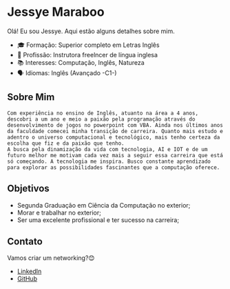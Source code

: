 # Jessye Maraboo

Olá! Eu sou Jessye. Aqui estão alguns detalhes sobre mim.

- 🎓 Formação: Superior completo em Letras Inglês
- 💼 Profissão: Instrutora freelncer de língua inglesa
- 📚 Interesses: Computação, Inglês, Natureza
- 🗣️ Idiomas: Inglês (Avançado -C1-)

## Sobre Mim

    Com experiência no ensino de Inglês, atuanto na área a 4 anos, descobri a um ano e meio a paixão pela programação através do desenvolvimento de jogos no powerpoint com VBA. Ainda nos últimos anos da faculdade comecei minha transição de carreira. Quanto mais estudo e adentro o universo computacional e tecnológico, mais tenho certeza da escolha que fiz e da paixão que tenho. 
    A busca pela dinamização da vida com tecnologia, AI e IOT e de um futuro melhor me motivam cada vez mais a seguir essa carreira que está só começando. A tecnologia me inspira. Busco constante aprendizado para explorar as possibilidades fascinantes que a computação oferece.

## Objetivos

- Segunda Graduação em Ciência da Computação no exterior;
- Morar e trabalhar no exterior;
- Ser uma excelente profissional e ter sucesso na carreira;

## Contato

Vamos criar um networking?😊


- [LinkedIn](https://www.linkedin.com/in/jessyane-carla-oliveira-dos-santos-9a1b091b9/)
- [GitHub](https://github.com/jessyemaraboo)


